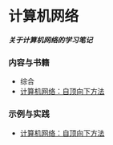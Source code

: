 # 计算机网络

***关于计算机网络的学习笔记***

### 内容与书籍

- 综合  
- [计算机网络：自顶向下方法](./noteBOOKComputerNetwork.md)  

### 示例与实践

- [计算机网络：自顶向下方法](./sample/net-Server-Client)  

